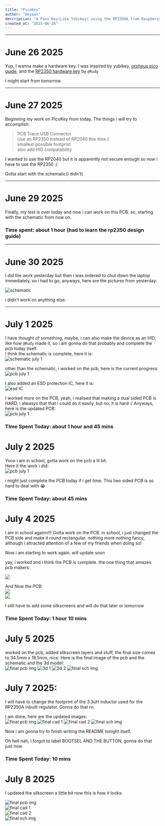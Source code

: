 ```yaml
---
title: "PicoKey"
author: "Keyaan"
description: "A Pass Key(Like Yubikey) using the RP2350A from Raspberyy Pi!"
created_at: "2025-06-26"
---
```

----
# June 26 2025
Yup, I wanna make a hardware key. I was inspired by yubikey, [orpheus pico guide](http://orpheuspico.hackclub.com/docs/pico/guides/passkey), and the [RP2350 hardware key](https://github.com/Outdatedcandy92/PicoDucky) by ```@Rudy```

I might start from tomorrow.  

----
# June 27 2025

Beginning my work on PicoKey from today. The things i will try to accomplish:
> PCB Trace USB Connector  
> Use an RP2350 instead of RP2040 this time:(  
> smallest possible footprint  
> also add HID compatability
  
I wanted to use the RP2040 but it is apparently not secure enough so now i have to use the RP2350 :(

Gotta start with the schematic(i didn't)

----
# June 29 2025

Finally, my test is over today and now i can work on this PCB. so, starting with the schematic from now on.

### Time spent: about 1 hour (had to learn the rp2350 design guide)

----
# June 30 2025
I did the work yesterday but then i was ordered to chut down the laptop immediately, so i had to go, anyways, here are the pictures from yesterday:

![schematic](/images/29/schematic.png)

i didn't work on anything else.

----
# July 1 2025

I have thought of something, maybe, i can also make the device as an HID, like how ```@Rudy``` made it, so i am gonna do that probably and complete the pcb today itself.  
I think the schematic is complete, here it is:  
![schematic july 1](/images/1/schematic.png)

other than the schematic, i worked on the pcb, here is the current progress:  
![pcb july 1](/images/1/pcb.png)  

I also added an ESD protection IC, here it is:  
![esd IC](/images/1/esd.png)  


I worked more on the PCB, yeah, i realised that making a dual sided PCB is HARD, i alwasys that that i could do it easily, but no, it is hard :/
Anyways, here is the updated PCB:  
![pcb july 1](/images/1/pcb_2.png)  

### TIme Spent Today: about 1 hour and 45 mins

# July 2 2025
Yooo i am in school, gotta work on the pcb a lil bit.  
Here it the work i did:  
![pcb july 1](/images/2/pcb.png)  

i might just complete the PCB today if i get time. 
This two sided PCB is so hard to deal with 😭

### Time Spent Today: about 45 mins

# July 4 2025

I am in school againn!!! Gotta work on the PCB.
in school, i just changed the PCB side and make it round rectangular. nothing more nothing fancy, although i attracted attention of a few of my friends when doing so!

Now i am starting to work again. will update soon

yay, i worked and i think the PCB is complete. the one thing that amazes pcb makers:

![](/images/4/no_errors.png)  

And Now the PCB:  
![](/images/4/pcb.png)  
![](/images/4/pcb_poured.png)  

I still have to add some silkscreens and will do that later or tomorrow

### Time Spent Today: 1 hour 10 mins

# July 5 2025
worked on the pcb, added silkscreen layers and stuff, the final size comes to 34.5mm x 18.5mm, nice. Here is the final image of the pcb and the schematic and the 3d model:  
![final pcb img](/images/5/pcb_final.png)
![3d 1](/images/5/3d_1.png)
![3d 2](/images/5/3d_2.png)
![final sch img](/images/5/sch_final.png)


# July 7 2025:  
I will have to change the footprint of the 3.3uH inductor used for the RP2350A inbuilt regulator. Gonna do that rn.

I am done, here are the updated images:  
![final pcb img](/images/7/pcb_final_2.png)
![final cad 1](/images/7/3d_1_final.png)
![final cad 2](/images/7/3d_2_final.png)
![final sch img](/images/5/sch_final.png)

Now i am gonna try to finish writing the README tonight itself.

Oh hell nah, i forgot to label BOOTSEL AND THE BUTTON, gonna do that just now


### Time Spent Today: 10 mins

# July 8 2025
I updated the silkscreen a little bit now this is how it looks:  

![final pcb img](/images/8/pcb_final_3.png)  
![final cad 1](/images/8/3d_1_final_2.png)  
![final cad 2](/images/8/3d_2_final_2.png)  
![final sch img](/images/5/sch_final.png)  